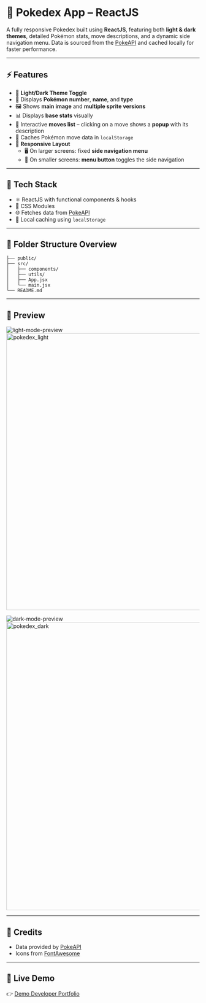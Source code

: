 # 🧿 Pokedex App – ReactJS

A fully responsive Pokedex built using **ReactJS**, featuring both **light & dark themes**, detailed Pokémon stats, move descriptions, and a dynamic side navigation menu. Data is sourced from the [PokeAPI](https://pokeapi.co/) and cached locally for faster performance.

---

## ⚡ Features

- 🔄 **Light/Dark Theme Toggle**  
- 🔢 Displays **Pokémon number**, **name**, and **type**
- 🖼 Shows **main image** and **multiple sprite versions**
- 📊 Displays **base stats** visually
- 🧠 Interactive **moves list** – clicking on a move shows a **popup** with its description
- 📂 Caches Pokémon move data in `localStorage`
- 📱 **Responsive Layout**
  - 🖥 On larger screens: fixed **side navigation menu**
  - 📱 On smaller screens: **menu button** toggles the side navigation

---

## 🚀 Tech Stack

- ⚛️ ReactJS with functional components & hooks
- 🎨 CSS Modules 
- 🌐 Fetches data from [PokeAPI](https://pokeapi.co/)
- 🧠 Local caching using `localStorage`

---

## 📁 Folder Structure Overview

```
├── public/
├── src/
│   ├── components/
│   ├── utils/
│   ├── App.jsx
│   └── main.jsx
└── README.md
```

---

## 📸 Preview

![light-mode-preview](pokedex_light.png)  
<img width="722" alt="pokedex_light" src="https://github.com/user-attachments/assets/b1d6c9cd-511e-4f71-83e5-05e333705494" />

![dark-mode-preview](https://github.com/user-attachments/assets/16f6a0de-d020-41bd-a090-41a92cfc31e4.png)
<img width="751" alt="pokedex_dark" src="https://github.com/user-attachments/assets/16f6a0de-d020-41bd-a090-41a92cfc31e4" />


---

## 🧠 Credits

- Data provided by [PokeAPI](https://pokeapi.co/)
- Icons from [FontAwesome](https://fontawesome.com/)

---

## 🚀 Live Demo

👉 [Demo Developer Portfolio](https://google-search2-home-page.netlify.app/)
